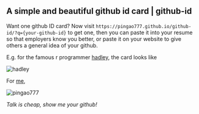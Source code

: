 ## A simple and beautiful github id card | github-id

Want one github ID card? Now visit `https://pingao777.github.io/github-id/?q={your-github-id}` to get one, then you can paste it into your resume so that employers know you better, or paste it on your website to give others a general idea of your github.

E.g. for the famous r programmer [hadley](https://pingao777.github.io/github-id/?q=hadley), the card looks like

![hadley](http://wocanmei-hexo.nos-eastchina1.126.net/github-id/github-id_hadley7.png)

For [me](https://pingao777.github.io/github-id/?q=pingao777),

![pingao777](http://wocanmei-hexo.nos-eastchina1.126.net/github-id/github-id_pingao7777.png)

*Talk is cheap, show me your github!*
